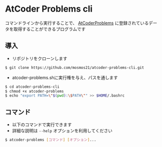 AtCoder Problems cli
====

コマンドラインから実行することで、
[AtCoderProblems](https://kenkoooo.com/atcoder/)
に登録されているデータを取得することができるプログラムです

## 導入

- リポジトリをクローンします
```bash
$ git clone https://github.com/mosmos21/atcoder-problems-cli.git
```

- atcoder-problems.shに実行権を与え、パスを通します
```bash
$ cd atcoder-problems-cli
$ chmod +x atcoder-problems
$ echo "export PATH=\"$(pwd):\$PATH\"" >> $HOME/.bashrc
```

## コマンド
- 以下のコマンドで実行できます
- 詳細な説明は `--help` オプションを利用してください
```bash
$ atcoder-problems [コマンド] [オプション]...
```
